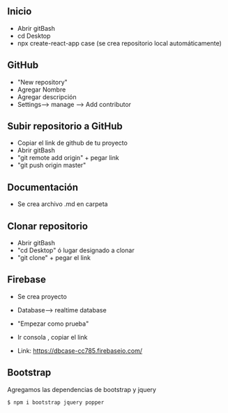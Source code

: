 ## Inicio
- Abrir gitBash
- cd Desktop
- npx create-react-app case
(se crea repositorio local automáticamente)

## GitHub
- "New repository"
- Agregar Nombre
- Agregar descripción
- Settings--> manage --> Add contributor

## Subir repositorio a GitHub
- Copiar el link de github de tu proyecto
- Abrir gitBash
- "git remote add origin" + pegar link
- "git push origin master"

## Documentación
- Se crea archivo .md en carpeta

## Clonar repositorio
- Abrir gitBash
- "cd Desktop" ó lugar designado a clonar
- "git clone" + pegar el link 

## Firebase
- Se crea proyecto
- Database--> realtime database
- "Empezar como prueba"
- Ir consola , copiar el link

- Link: https://dbcase-cc785.firebaseio.com/

## Bootstrap
Agregamos las dependencias de bootstrap y jquery

    $ npm i bootstrap jquery popper

